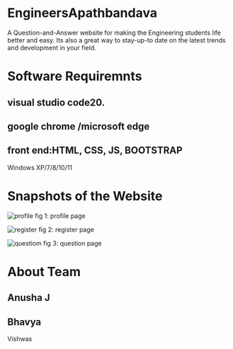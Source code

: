# EngineersApathbandava
A Question-and-Answer website for making the Engineering students life better and easy.
Its also a great way to stay-up-to date on the latest trends and development in your field.


# Software Requiremnts
  visual studio code20.
  ----------
  google chrome /microsoft edge
  ----------
  front end:HTML, CSS, JS, BOOTSTRAP
  ------------
  Windows XP/7/8/10/11
  
  
# Snapshots of the Website

![profile](https://user-images.githubusercontent.com/96217754/165102688-6db5b6dc-f89d-42ee-b539-5fc1d8261e6b.png)
fig 1: profile page



![register](https://user-images.githubusercontent.com/96217754/165102939-1244fa3f-bbe7-4764-afea-685cdd6e84c7.png)
fig 2: register page



![questiom](https://user-images.githubusercontent.com/96217754/165103006-583f3145-e255-4e70-b279-913c41bec39a.png)
fig 3: question page


# About Team
Anusha J
--------
Bhavya
-------
Vishwas
